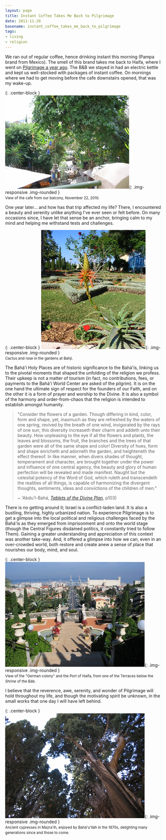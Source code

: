 ```yaml
---
layout: page
title: Instant Coffee Takes Me Back to Pilgrimage
date: 2011-11-20
basename: instant_coffee_takes_me_back_to_pilgrimage
tags:
- living
- religion
---
```


We ran out of regular coffee, hence drinking instant this morning (Pampa brand
from Mexico). The smell of this brand takes me back to Haifa, where I went on <a
href="http://www.safnet.com/fcgi-bin/mt/mt-search.cgi?IncludeBlogs=2&amp;tag=pilgrimage&amp;limit=20">
Pilgrimage a year ago</a>. The B&amp;B we stayed in had an electric kettle and
kept us well-stocked with packages of instant coffee. On mornings where we had
to get moving before the cafe downstairs opened, that was my wake-up.

{: .center-block }
![Templar's Boutique Balcony](/images/balconyView.JPG){: .img-responsive .img-rounded }<br>
<small>View of the cafe from our balcony, November 22, 2010.</small>

<!--more-->

One year later&hellip; and how has that trip affected my life? There, I
encountered a beauty and serenity unlike anything I've ever seen or felt before.
On many occasions since, I have let that sense be an anchor, bringing calm to my
mind and helping me withstand tests and challenges.

{: .center-block }
![Gardens at Bahji](/images/bahjiCactus.JPG){: .img-responsive .img-rounded }<br>
<small>Cactus and rose in the gardens at Bahji.</small>

The Bah&aacute;'&iacute; Holy Places are of historic significance to the
Bah&aacute;'&iacute;s, linking us to the pivotal moments that shaped the
unfolding of the religion we profess. Their upkeep is not a matter of tourism
(in fact, no contributions, fees, or payments to the Bah&aacute;'&iacute; World
Center are asked of the pilgrim). It is on the one hand the ultimate sign of
respect for the founders of our Faith, and on the other it is a form of prayer
and worship to the Divine. It is also a symbol of the harmony and
order-from-chaos that the religion is intended to establish amongst humanity.

> "Consider the flowers of a garden. Though differing in kind, color, form and
> shape, yet, inasmuch as they are refreshed by the waters of one spring,
> revived by the breath of one wind, invigorated by the rays of one sun, this
> diversity increaseth their charm and addeth unto their beauty. How unpleasing
> to the eye if all the flowers and plants, the leaves and blossoms, the fruit,
> the branches and the trees of that garden were all of the same shape and
> color! Diversity of hues, form and shape enricheth and adorneth the garden,
> and heighteneth the effect thereof. In like manner, when divers shades of
> thought, temperament and character, are brought together under the power and
> influence of one central agency, the beauty and glory of human perfection will
> be revealed and made manifest. Naught but the celestial potency of the Word of
> God, which ruleth and transcendeth the realities of all things, is capable of
> harmonizing the divergent thoughts, sentiments, ideas and convictions of the
> children of men."
>
> ~ 'Abdu'l-Bah&aacute;, _<a
> href="http://reference.bahai.org/en/t/ab/TDP/tdp-14.html">Tablets of the
> Divine Plan</a>_, p103)

There is no getting around it; Israel is a conflict-laden land. It is also a
bustling, thriving, highly urbanized nation. To experience Pilgrimage is to get
a glimpse into the local political and religious challenges faced by the
Bah&aacute;'&iacute;s as they emerged from imprisonment and onto the world stage
(though the Central Figures disdained politics, it constantly tried to follow
Them). Gaining a greater understanding and appreciation of this context was
another take-way. And, it offered a glimpse into how we can, even in an
over-crowded world, both restore and create anew a sense of place that nourishes
our body, mind, and soul.

{: .center-block }
![Terraces on Mt. Carmel](/images/terraceAndHaifa.JPG){: .img-responsive .img-rounded }<br>
<small>View of the "German colony" and the Port of Haifa, from one of the Terraces 
below the Shrine of the B&aacute;b.</small>

I believe that the reverence, awe, serenity, and wonder of Pilgrimage will hold
throughout my life, and though the motivating spirit be unknown, in the small
works that one day I will have left behind.

{: .center-block }
![Cypress in Mazra'ih](/images/mazriehCypress.JPG){: .img-responsive .img-rounded }<br>
<small>Ancient cypresses in Mazra'ih, enjoyed by Bah&aacute;'u'll&aacute;h in the 1870s, 
delighting many generations since and those to come.</small></small>
